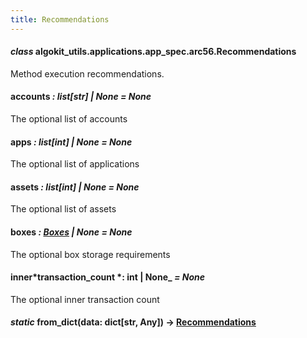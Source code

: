 ```yaml
---
title: Recommendations
---
```


#### _class_ algokit_utils.applications.app_spec.arc56.Recommendations

Method execution recommendations.

#### accounts _: list[str] | None_ _= None_

The optional list of accounts

#### apps _: list[int] | None_ _= None_

The optional list of applications

#### assets _: list[int] | None_ _= None_

The optional list of assets

#### boxes _: [Boxes](/reference/algokit-utils-py/api/applications/app_spec/arc56/boxes/#algokit_utils.applications.app_spec.arc56.Boxes) | None_ _= None_

The optional box storage requirements

#### inner*transaction_count *: int | None\_ _= None_

The optional inner transaction count

#### _static_ from_dict(data: dict[str, Any]) → [Recommendations](#algokit_utils.applications.app_spec.arc56.Recommendations)
